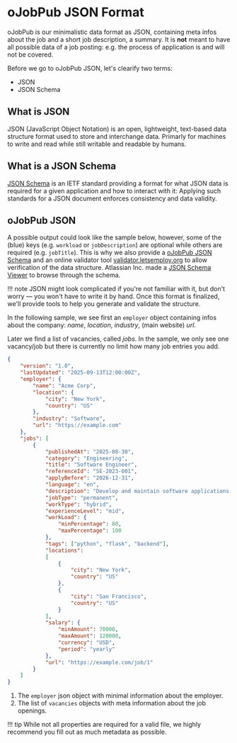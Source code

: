 # oJobPub JSON Format

oJobPub is our minimalistic data format as JSON, containing meta infos about the job and a short job description, a summary. It is **not** meant to have all possible data of a job posting: e.g. the process of application is and will not be covered.

Before we go to oJobPub JSON, let's clearify two terms:

- JSON
- JSON Schema

## What is JSON

JSON (JavaScript Object Notation) is an open, lightweight, text-based data structure format used to store and interchange data. Primarly for machines to write and read while still writable and readable by humans.

## What is a JSON Schema

[JSON Schema](https://json-schema.org) is an IETF standard providing a format for what JSON data is required for a given application and how to interact with it: Applying such standards for a JSON document enforces consistency and data validity.

## oJobPub JSON

A possible output could look like the sample below, however, some of the (blue) keys (e.g. `workload` or `jobDescription`) are optional while others are required (e.g. `jobTitle`). This is why we also provide a [oJobPub JSON Schema](https://raw.githubusercontent.com/letsemploy/schema/refs/heads/main/v1/ojobpub.json) and an online validator tool [validator.letsemploy.org](https://validator.letsemploy.org) to allow verification of the data structure. Atlassian Inc. made a [JSON Schema Viewer](https://json-schema.app/view/%23?url=https%3A%2F%2Fraw.githubusercontent.com%2Fojobpub%2Fschema%2Frefs%2Fheads%2Fmain%2Fv1%2Fojobpub.json) to browse through the schema.


!!! note
    JSON might look complicated if you're not familiar with it, but don't worry — you won't have to write it by hand. Once this format is finalized, we'll provide tools to help you generate and validate the structure.

In the following sample, we see first an `employer` object containing infos about the company: *name*, *location*, *industry*, (main website) *url*.

Later we find a list of vacancies, called *jobs*. In the sample, we only see one vacancy/job but there is currently no limit how many job entries you add.

```json
{
    "version": "1.0",
    "lastUpdated": "2025-09-13T12:00:00Z",
    "employer": {
        "name": "Acme Corp",
        "location": {
            "city": "New York",
            "country": "US"
        },
        "industry": "Software",
        "url": "https://example.com"
    },
    "jobs": [
        {
            "publishedAt": "2025-08-30",
            "category": "Engineering",
            "title": "Software Engineer",
            "referenceId": "SE-2023-001",
            "applyBefore": "2026-12-31",
            "language": "en",
            "description": "Develop and maintain software applications.",
            "jobType": "permanent",
            "workType": "hybrid",
            "experienceLevel": "mid",
            "workLoad": {
                "minPercentage": 80,
                "maxPercentage": 100
            },
            "tags": ["python", "flask", "backend"],
            "locations":
            [
                {
                    "city": "New York",
                    "country": "US"
                },
                {
                    "city": "San Francisco",
                    "country": "US"
                }
            ],
            "salary": {
                "minAmount": 70000,
                "maxAmount": 120000,
                "currency": "USD",
                "period": "yearly"
            },
            "url": "https://example.com/job/1"
        }
    ]
}
```

1. The `employer` json object with minimal information about the employer.
2. The list of `vacancies` objects with meta information about the job openings.

!!! tip
    While not all properties are required for a valid file, we highly recommend you fill out as much metadata as possible.
